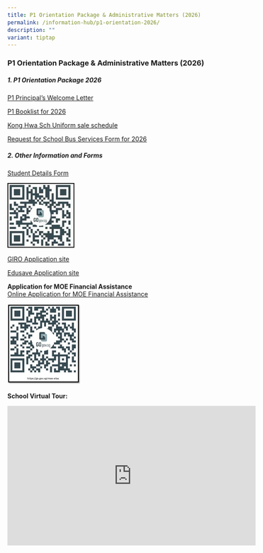 ```yaml
---
title: P1 Orientation Package & Administrative Matters (2026)
permalink: /information-hub/p1-orientation-2026/
description: ""
variant: tiptap
---
```

<h3>P1 Orientation Package &amp; Administrative Matters (2026)</h3>
<h5>1. P1 Orientation Package 2026</h5>
<p><a href="/files/P1 Orientation 2026/Principal_s_Welcome_Letter_for_2026_P1_Parents.pdf" rel="noopener noreferrer nofollow" target="_blank">P1 Principal’s Welcome Letter</a>
</p>
<p><a href="/files/P1 Orientation 2026/P1_BOOKLIST_2026.pdf" rel="noopener noreferrer nofollow" target="_blank">P1 Booklist for 2026</a>
</p>
<p><a href="/files/P1 Orientation 2026/Kong_Hwa_Sch_sale_schedule_EY25.pdf" rel="noopener noreferrer nofollow" target="_blank">Kong Hwa Sch Uniform sale schedule</a>
</p>
<p><a href="/files/P1 Orientation 2026/KHS_Request_for_School_Bus_Services_2026__RS_Transport_.pdf" rel="noopener noreferrer nofollow" target="_blank">Request for School Bus Services Form for 2026</a>
</p>
<h5>2. Other Information and Forms</h5>
<p><a href="https://pg.moe.edu.sg/forms/sdf" rel="noopener noreferrer nofollow" target="_blank">Student Details Form</a>
</p>
<div class="isomer-image-wrapper">
<img style="width:30%" height="auto" width="100%" src="/images/P1%20Orientation/student%20detail%20form%20qr.jpg">
</div>
<p><a href="https://www.moe.gov.sg/financial-matters/fees/egiro" rel="noopener noreferrer nofollow" target="_blank">GIRO Application site</a>
</p>
<p><a href="https://www.moe.gov.sg/financial-matters/edusave-account" rel="noopener noreferrer nofollow" target="_blank">Edusave Application site</a>
</p>
<p></p>
<p><strong>Application for MOE Financial Assistance</strong>
<br><a href="https://go.gov.sg/moe-efas" rel="noopener noreferrer nofollow" target="_blank"><u>Online Application for MOE Financial Assistance</u></a>
</p>
<div class="isomer-image-wrapper">
<img style="width: 33%;" height="auto" width="100%" alt="" src="/images/P1 Orientation/efas_qr_2024.jpg">
</div>
<p></p>
<p><strong>School Virtual Tour:</strong>
</p>
<div class="iframe-wrapper">
<iframe height="315" width="560" allowfullscreen="true" frameborder="0" src="https://www.youtube.com/embed/txZRKSJqyXo"></iframe>
</div>
<p></p>